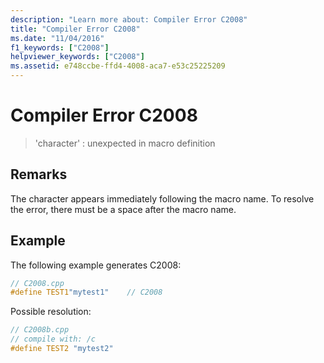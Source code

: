 ```yaml
---
description: "Learn more about: Compiler Error C2008"
title: "Compiler Error C2008"
ms.date: "11/04/2016"
f1_keywords: ["C2008"]
helpviewer_keywords: ["C2008"]
ms.assetid: e748ccbe-ffd4-4008-aca7-e53c25225209
---
```

# Compiler Error C2008

> 'character' : unexpected in macro definition

## Remarks

The character appears immediately following the macro name. To resolve the error, there must be a space after the macro name.

## Example

The following example generates C2008:

```cpp
// C2008.cpp
#define TEST1"mytest1"    // C2008
```

Possible resolution:

```cpp
// C2008b.cpp
// compile with: /c
#define TEST2 "mytest2"
```
